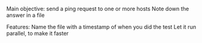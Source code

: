 Main objective: 
send a ping request to one or more hosts
Note down the answer in a file


Features:
Name the file with a timestamp of when you did the test
Let it run parallel, to make it faster
